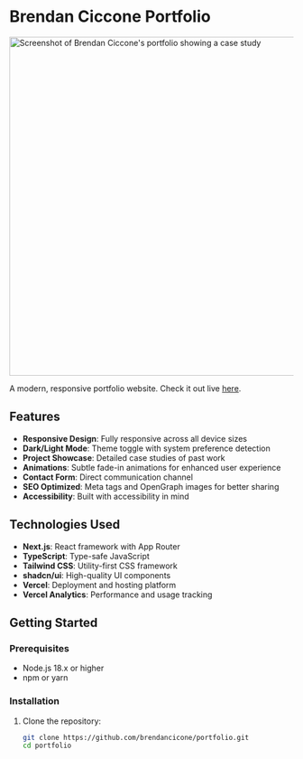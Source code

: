 # Brendan Ciccone Portfolio

<img width="600" alt="Screenshot of Brendan Ciccone's portfolio showing a case study" src="https://github.com/user-attachments/assets/41115fc4-73ec-470f-acad-69c09610bbf0"/>

A modern, responsive portfolio website. Check it out live [here](https://www.brendanciccone.com/).

## Features

- **Responsive Design**: Fully responsive across all device sizes
- **Dark/Light Mode**: Theme toggle with system preference detection
- **Project Showcase**: Detailed case studies of past work
- **Animations**: Subtle fade-in animations for enhanced user experience
- **Contact Form**: Direct communication channel
- **SEO Optimized**: Meta tags and OpenGraph images for better sharing
- **Accessibility**: Built with accessibility in mind

## Technologies Used

- **Next.js**: React framework with App Router
- **TypeScript**: Type-safe JavaScript
- **Tailwind CSS**: Utility-first CSS framework
- **shadcn/ui**: High-quality UI components
- **Vercel**: Deployment and hosting platform
- **Vercel Analytics**: Performance and usage tracking

## Getting Started

### Prerequisites

- Node.js 18.x or higher
- npm or yarn

### Installation

1. Clone the repository:
   ```bash
   git clone https://github.com/brendancicone/portfolio.git
   cd portfolio
